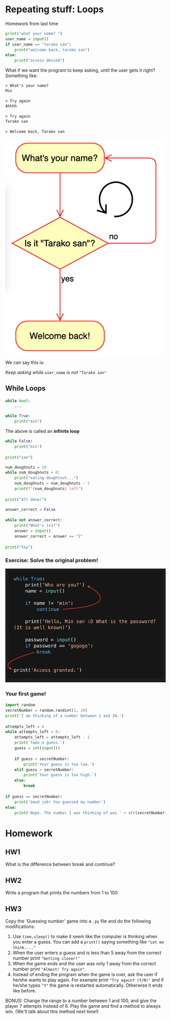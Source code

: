 # Repeating stuff: Loops

Homework from last time
```python
print("what your name? ")
user_name = input()
if user_name == "tarako san":
    print("welcome back, tarako san")    
else:
    print("access denied")
```

What if we want the program to keep asking, until the user gets it right?
Something like:

```
> What's your name?
Min

> Try again
Ahhhh

> Try again
Tarako san

> Welcome back, Tarako san
```

![](img/loop.png)

We can say this is:


*Keep asking while `user_name` is not `"Tarako san"`*

## While Loops

```python
while bool:
    ...
```


```python
while True:
    print("min")
```
The above is called an **infinite loop**

```python
while False:
    print("min")

print("san")
```

```python
num_doughnuts = 10
while num_doughnuts > 0:
    print("eating doughtnut...")
    num_doughnuts = num_doughnuts - 1
    print(f"{num_doughnuts} left")

print("All done!")
```

```python
answer_correct = False

while not answer_correct:
    print("What's 1+1?")
    answer = input()
    answer_correct = answer == "2"

print("Yay")
```

### Exercise: **Solve the original problem!**

![](img/breakcontinue.png)


### Your first game! 

```python
import random
secretNumber = random.randint(1, 20)
print('I am thinking of a number between 1 and 20.')

attempts_left = 6
while attempts_left > 0:
    attempts_left = attempts_left - 1
    print('Take a guess.')
    guess = int(input())

    if guess < secretNumber:
        print('Your guess is too low.')
    elif guess > secretNumber:
        print('Your guess is too high.')
    else:
        break   

if guess == secretNumber:
    print('Good job! You guessed my number')
else:
    print('Nope. The number I was thinking of was ' + str(secretNumber))
```

# Homework

## HW1

What is the difference between break and continue?

## HW2 

Write a program that prints the numbers from 1 to 100

## HW3

Copy the 'Guessing number' game into a `.py` file and do the following modifications:

1) Use `time.sleep()` to make it seem like the computer is thinking when you enter a guess. You can add a `print()` saying something like `"Let me think...."` 
2) When the user enters a guess and is less than 5 away from the correct number print `"Getting closer!"` 
3) When the game ends and the user was only 1 away from the correct number print `"Almost! Try again"`.
4) Instead of ending the program when the game is over, ask the user if he/she wants to play again. For example print `"Try again? (Y/N)"` and if he/she types `"Y"` the game is restarted automatically. Otherwise it ends like before.


BONUS: Change the range to a number between 1 and 100, and give the player 7 attempts instead of 6. Play the game and find a method to always win. (We'll talk about this method next time!)

